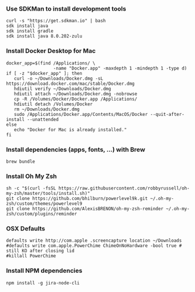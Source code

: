 ### Use SDKMan to install development tools
```
curl -s "https://get.sdkman.io" | bash
sdk install java
sdk install gradle
sdk install java 8.0.202-zulu
```

### Install Docker Desktop for Mac
```
docker_app=$(find /Applications/ \
                  -name "Docker.app" -maxdepth 1 -mindepth 1 -type d)
if [ -z "$docker_app" ]; then
   curl -o ~/Downloads/Docker.dmg -sL https://download.docker.com/mac/stable/Docker.dmg
   hdiutil verify ~/Downloads/Docker.dmg
   hdiutil attach ~/Downloads/Docker.dmg -nobrowse
   cp -R /Volumes/Docker/Docker.app /Applications/
   hdiutil detach /Volumes/Docker
   rm ~/Downloads/Docker.dmg
   sudo /Applications/Docker.app/Contents/MacOS/Docker --quit-after-install --unattended
else
   echo "Docker for Mac is already installed."
fi
```

### Install dependencies (apps, fonts, ...) with Brew
`brew bundle`

### Install Oh My Zsh
```
sh -c "$(curl -fsSL https://raw.githubusercontent.com/robbyrussell/oh-my-zsh/master/tools/install.sh)"
git clone https://github.com/bhilburn/powerlevel9k.git ~/.oh-my-zsh/custom/themes/powerlevel9
git clone https://github.com/AlexisBRENON/oh-my-zsh-reminder ~/.oh-my-zsh/custom/plugins/reminder
```

### OSX Defaults
```
defaults write http://com.apple .screencapture location ~/Downloads
#defaults write com.apple.PowerChime ChimeOnNoHardware -bool true # still KO after closing lid
#killall PowerChime
```

### Install NPM dependencies
`npm install -g jira-node-cli`
